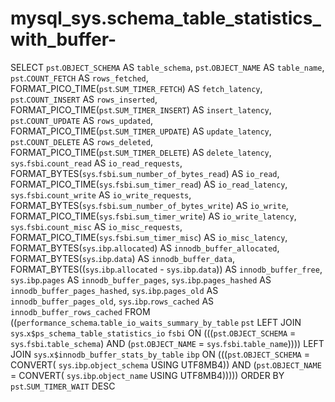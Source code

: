 # mysql_sys.schema_table_statistics_with_buffer-

SELECT 
    `pst`.`OBJECT_SCHEMA` AS `table_schema`,
    `pst`.`OBJECT_NAME` AS `table_name`,
    `pst`.`COUNT_FETCH` AS `rows_fetched`,
    FORMAT_PICO_TIME(`pst`.`SUM_TIMER_FETCH`) AS `fetch_latency`,
    `pst`.`COUNT_INSERT` AS `rows_inserted`,
    FORMAT_PICO_TIME(`pst`.`SUM_TIMER_INSERT`) AS `insert_latency`,
    `pst`.`COUNT_UPDATE` AS `rows_updated`,
    FORMAT_PICO_TIME(`pst`.`SUM_TIMER_UPDATE`) AS `update_latency`,
    `pst`.`COUNT_DELETE` AS `rows_deleted`,
    FORMAT_PICO_TIME(`pst`.`SUM_TIMER_DELETE`) AS `delete_latency`,
    `sys`.`fsbi`.`count_read` AS `io_read_requests`,
    FORMAT_BYTES(`sys`.`fsbi`.`sum_number_of_bytes_read`) AS `io_read`,
    FORMAT_PICO_TIME(`sys`.`fsbi`.`sum_timer_read`) AS `io_read_latency`,
    `sys`.`fsbi`.`count_write` AS `io_write_requests`,
    FORMAT_BYTES(`sys`.`fsbi`.`sum_number_of_bytes_write`) AS `io_write`,
    FORMAT_PICO_TIME(`sys`.`fsbi`.`sum_timer_write`) AS `io_write_latency`,
    `sys`.`fsbi`.`count_misc` AS `io_misc_requests`,
    FORMAT_PICO_TIME(`sys`.`fsbi`.`sum_timer_misc`) AS `io_misc_latency`,
    FORMAT_BYTES(`sys`.`ibp`.`allocated`) AS `innodb_buffer_allocated`,
    FORMAT_BYTES(`sys`.`ibp`.`data`) AS `innodb_buffer_data`,
    FORMAT_BYTES((`sys`.`ibp`.`allocated` - `sys`.`ibp`.`data`)) AS `innodb_buffer_free`,
    `sys`.`ibp`.`pages` AS `innodb_buffer_pages`,
    `sys`.`ibp`.`pages_hashed` AS `innodb_buffer_pages_hashed`,
    `sys`.`ibp`.`pages_old` AS `innodb_buffer_pages_old`,
    `sys`.`ibp`.`rows_cached` AS `innodb_buffer_rows_cached`
FROM
    ((`performance_schema`.`table_io_waits_summary_by_table` `pst`
    LEFT JOIN `sys`.`x$ps_schema_table_statistics_io` `fsbi` ON (((`pst`.`OBJECT_SCHEMA` = `sys`.`fsbi`.`table_schema`)
        AND (`pst`.`OBJECT_NAME` = `sys`.`fsbi`.`table_name`))))
    LEFT JOIN `sys`.`x$innodb_buffer_stats_by_table` `ibp` ON (((`pst`.`OBJECT_SCHEMA` = CONVERT( `sys`.`ibp`.`object_schema` USING UTF8MB4))
        AND (`pst`.`OBJECT_NAME` = CONVERT( `sys`.`ibp`.`object_name` USING UTF8MB4)))))
ORDER BY `pst`.`SUM_TIMER_WAIT` DESC
